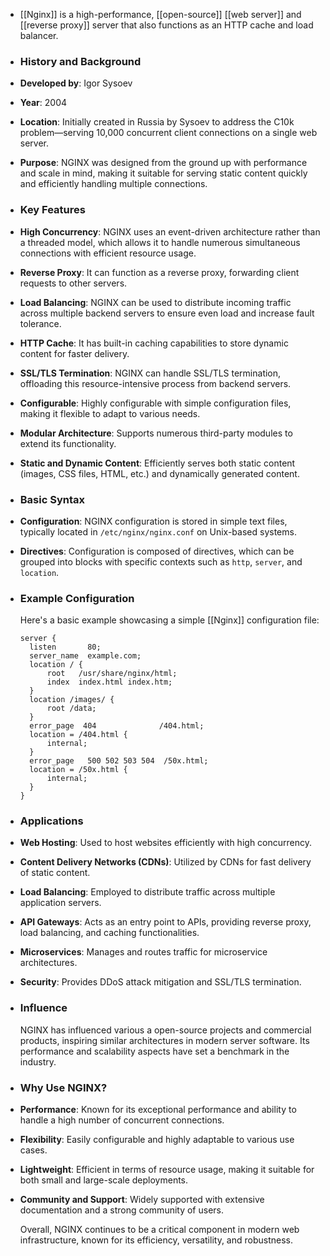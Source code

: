 - [[Nginx]] is a high-performance, [[open-source]] [[web server]] and [[reverse proxy]] server that also functions as an HTTP cache and load balancer.
- ### **History and Background**
- **Developed by**: Igor Sysoev
- **Year**: 2004
- **Location**: Initially created in Russia by Sysoev to address the C10k problem—serving 10,000 concurrent client connections on a single web server.
- **Purpose**: NGINX was designed from the ground up with performance and scale in mind, making it suitable for serving static content quickly and efficiently handling multiple connections.
- ### **Key Features**
- **High Concurrency**: NGINX uses an event-driven architecture rather than a threaded model, which allows it to handle numerous simultaneous connections with efficient resource usage.
- **Reverse Proxy**: It can function as a reverse proxy, forwarding client requests to other servers.
- **Load Balancing**: NGINX can be used to distribute incoming traffic across multiple backend servers to ensure even load and increase fault tolerance.
- **HTTP Cache**: It has built-in caching capabilities to store dynamic content for faster delivery.
- **SSL/TLS Termination**: NGINX can handle SSL/TLS termination, offloading this resource-intensive process from backend servers.
- **Configurable**: Highly configurable with simple configuration files, making it flexible to adapt to various needs.
- **Modular Architecture**: Supports numerous third-party modules to extend its functionality.
- **Static and Dynamic Content**: Efficiently serves both static content (images, CSS files, HTML, etc.) and dynamically generated content.
- ### **Basic Syntax**
- **Configuration**: NGINX configuration is stored in simple text files, typically located in `/etc/nginx/nginx.conf` on Unix-based systems.
- **Directives**: Configuration is composed of directives, which can be grouped into blocks with specific contexts such as `http`, `server`, and `location`.
- ### **Example Configuration**
  
  Here's a basic example showcasing a simple [[Nginx]] configuration file:
  
  ```nginx
  server {
    listen       80;
    server_name  example.com;
    location / {
        root   /usr/share/nginx/html;
        index  index.html index.htm;
    }
    location /images/ {
        root /data;
    }
    error_page  404              /404.html;
    location = /404.html {
        internal;
    }
    error_page   500 502 503 504  /50x.html;
    location = /50x.html {
        internal;
    }
  }
  ```
- ### **Applications**
- **Web Hosting**: Used to host websites efficiently with high concurrency.
- **Content Delivery Networks (CDNs)**: Utilized by CDNs for fast delivery of static content.
- **Load Balancing**: Employed to distribute traffic across multiple application servers.
- **API Gateways**: Acts as an entry point to APIs, providing reverse proxy, load balancing, and caching functionalities.
- **Microservices**: Manages and routes traffic for microservice architectures.
- **Security**: Provides DDoS attack mitigation and SSL/TLS termination.
- ### **Influence**
  
  NGINX has influenced various a open-source projects and commercial products, inspiring similar architectures in modern server software. Its performance and scalability aspects have set a benchmark in the industry.
- ### **Why Use NGINX?**
- **Performance**: Known for its exceptional performance and ability to handle a high number of concurrent connections.
- **Flexibility**: Easily configurable and highly adaptable to various use cases.
- **Lightweight**: Efficient in terms of resource usage, making it suitable for both small and large-scale deployments.
- **Community and Support**: Widely supported with extensive documentation and a strong community of users.
  
  Overall, NGINX continues to be a critical component in modern web infrastructure, known for its efficiency, versatility, and robustness.